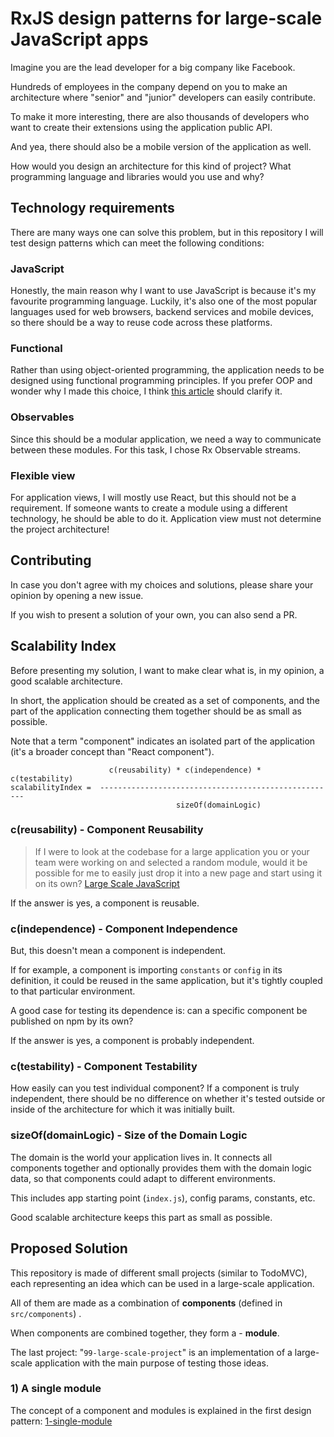 # RxJS design patterns for large-scale JavaScript apps
Imagine you are the lead developer for a big company like Facebook.

Hundreds of employees in the company depend on you to make an architecture where
"senior" and "junior" developers can easily contribute.

To make it more interesting,
there are also thousands of developers who want to create their extensions using the application public API.

And yea, there should also be a mobile version of the application as well.

How would you design an architecture for this kind of project?
What programming language and libraries would you use and why?

## Technology requirements
There are many ways one can solve this problem,
but in this repository I will test design patterns which can meet the following conditions:

### JavaScript
Honestly, the main reason why I want to use JavaScript is because it's my favourite programming language.
Luckily, it's also one of the most popular languages used for web browsers, backend services and mobile devices, 
so there should be a way to reuse code across these platforms.

### Functional
Rather than using object-oriented programming, the application needs to be designed using functional programming principles.
If you prefer OOP and wonder why I made this choice, I think [this article](https://medium.com/javascript-scene/the-two-pillars-of-javascript-ee6f3281e7f3) should clarify it. 

### Observables
Since this should be a modular application, we need a way to communicate between these modules.
For this task, I chose Rx Observable streams.

### Flexible view
For application views, I will mostly use React, but this should not be a requirement.
If someone wants to create a module using a different technology, he should be able to do it.
Application view must not determine the project architecture!

## Contributing
In case you don't agree with my choices and solutions, please share your opinion by opening a new issue.

If you wish to present a solution of your own, you can also send a PR.

## Scalability Index
Before presenting my solution, I want to make clear what is, in my opinion, a good scalable architecture.

In short, the application should be created as a set of components,
and the part of the application connecting them together should be as small as possible.

Note that a term "component" indicates an isolated part of the application
(it's a broader concept than "React component").

```
                      c(reusability) * c(independence) * c(testability)
scalabilityIndex =  -----------------------------------------------------
                                     sizeOf(domainLogic)

```

### c(reusability) - Component Reusability
> If I were to look at the codebase for a large application you or your team were working on and selected a random module, would it be possible for me to easily just drop it into a new page and start using it on its own? [Large Scale JavaScript](https://addyosmani.com/largescalejavascript)

If the answer is yes, a component is reusable.

### c(independence) - Component Independence
But, this doesn't mean a component is independent.

If for example, a component is importing `constants` or `config` in its definition, 
it could be reused in the same application, but it's tightly coupled to that particular environment.

A good case for testing its dependence is: can a specific component be published on npm by its own? 

If the answer is yes, a component is probably independent.

### c(testability) - Component Testability
How easily can you test individual component?
If a component is truly independent, 
there should be no difference on whether it's tested outside or inside of the architecture for which it was initially built.

### sizeOf(domainLogic) - Size of the Domain Logic
The domain is the world your application lives in.
It connects all components together and optionally provides them with the domain logic data, 
so that components could adapt to different environments.

This includes app starting point (`index.js`), config params, constants, etc.

Good scalable architecture keeps this part as small as possible.

## Proposed Solution
This repository is made of different small projects (similar to TodoMVC),
each representing an idea which can be used in a large-scale application.

All of them are made as a combination of **components** (defined in `src/components`) .

When components are combined together, they form a - **module**.

The last project: "`99-large-scale-project`" is an implementation of a large-scale application with the main purpose of testing those ideas.

### 1) A single module
The concept of a component and modules is explained in the first design pattern: [1-single-module](./1-single-module)
